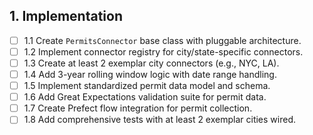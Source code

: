 ## 1. Implementation
- [ ] 1.1 Create `PermitsConnector` base class with pluggable architecture.
- [ ] 1.2 Implement connector registry for city/state-specific connectors.
- [ ] 1.3 Create at least 2 exemplar city connectors (e.g., NYC, LA).
- [ ] 1.4 Add 3-year rolling window logic with date range handling.
- [ ] 1.5 Implement standardized permit data model and schema.
- [ ] 1.6 Add Great Expectations validation suite for permit data.
- [ ] 1.7 Create Prefect flow integration for permit collection.
- [ ] 1.8 Add comprehensive tests with at least 2 exemplar cities wired.
